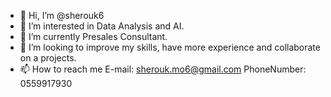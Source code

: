 - 👋 Hi, I’m @sherouk6
- 👀 I’m interested in Data Analysis and AI.
- 🌱 I’m currently Presales Consultant.
- 💞️ I’m looking to improve my skills, have more experience and collaborate on a projects.
- 📫 How to reach me E-mail: sherouk.mo6@gmail.com PhoneNumber: 0559917930

<!---
sherouk6/sherouk6 is a ✨ special ✨ repository because its `README.md` (this file) appears on your GitHub profile.
You can click the Preview link to take a look at your changes.
--->
